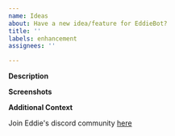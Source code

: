 ```yaml
---
name: Ideas
about: Have a new idea/feature for EddieBot?
title: ''
labels: enhancement
assignees: ''

---
```


**Description**

<!-- A brief description of the question or issue, also include what you tried and what didn't work: -->

**Screenshots**

<!-- Please add a screenshot if applicable -->

**Additional Context**  <!-- Optional -->  

<!-- Add any other context about the problem here. -->

Join Eddie's discord community [here](http://discord.eddiehub.org)
